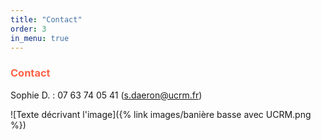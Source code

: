 ```yaml
---
title: "Contact"
order: 3
in_menu: true
---
```

### <span style="color:Tomato">Contact</span>

Sophie D. : 07 63 74 05 41 (<a href="mailto:s.daeron@ucrm.fr">s.daeron@ucrm.fr</a>) 

![Texte décrivant l'image]({% link images/banière basse avec UCRM.png %}) 